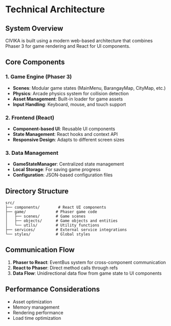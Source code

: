 # Technical Architecture

## System Overview
CIVIKA is built using a modern web-based architecture that combines Phaser 3 for game rendering and React for UI components.

## Core Components

### 1. Game Engine (Phaser 3)
- **Scenes**: Modular game states (MainMenu, BarangayMap, CityMap, etc.)
- **Physics**: Arcade physics system for collision detection
- **Asset Management**: Built-in loader for game assets
- **Input Handling**: Keyboard, mouse, and touch support

### 2. Frontend (React)
- **Component-based UI**: Reusable UI components
- **State Management**: React hooks and context API
- **Responsive Design**: Adapts to different screen sizes

### 3. Data Management
- **GameStateManager**: Centralized state management
- **Local Storage**: For saving game progress
- **Configuration**: JSON-based configuration files

## Directory Structure
```
src/
├── components/        # React UI components
├── game/             # Phaser game code
│   ├── scenes/       # Game scenes
│   ├── objects/      # Game objects and entities
│   └── utils/        # Utility functions
├── services/         # External service integrations
└── styles/           # Global styles
```

## Communication Flow
1. **Phaser to React**: EventBus system for cross-component communication
2. **React to Phaser**: Direct method calls through refs
3. **Data Flow**: Unidirectional data flow from game state to UI components

## Performance Considerations
- Asset optimization
- Memory management
- Rendering performance
- Load time optimization
